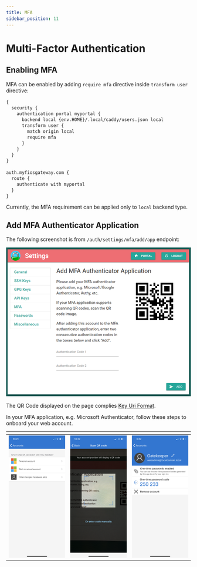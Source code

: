 ```yaml
---
title: MFA
sidebar_position: 11
---
```


# Multi-Factor Authentication

## Enabling MFA

MFA can be enabled by adding `require mfa` directive inside `transform user` directive:

```
{
  security {
    authentication portal myportal {
      backend local {env.HOME}/.local/caddy/users.json local
      transform user {
        match origin local
        require mfa
      }
    }
  }
}

auth.myfiosgateway.com {
  route {
    authenticate with myportal
  }
}
```

Currently, the MFA requirement can be applied only to `local` backend type.

## Add MFA Authenticator Application

The following screenshot is from `/auth/settings/mfa/add/app` endpoint:

![](./images/settings_mfa_app.png)

The QR Code displayed on the page complies [Key Uri Format](https://github.com/google/google-authenticator/wiki/Key-Uri-Format).

In your MFA application, e.g. Microsoft Authenticator, follow these steps to
onboard your web account.

| <!-- -->    | <!-- -->    | <!-- -->    |
|-------------|-------------|-------------|
| ![](./images/ms_mfa_app_add_account.png) | ![](./images/ms_mfa_app_scan_qrcode.png) | ![](./images/ms_mfa_app_new_account.png) |
